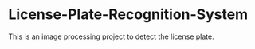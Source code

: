# License-Plate-Recognition-System
This is an image processing project to detect the license plate.
